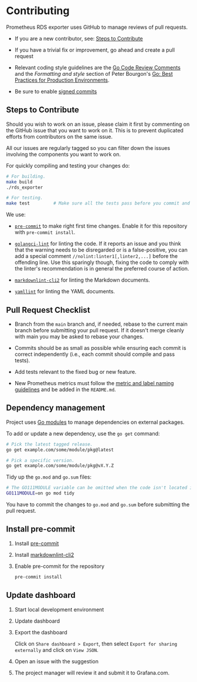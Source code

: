 # Contributing

Prometheus RDS exporter uses GitHub to manage reviews of pull requests.

* If you are a new contributor, see: [Steps to Contribute](#steps-to-contribute)

* If you have a trivial fix or improvement, go ahead and create a pull request

* Relevant coding style guidelines are the [Go Code Review
  Comments](https://code.google.com/p/go-wiki/wiki/CodeReviewComments)
  and the _Formatting and style_ section of Peter Bourgon's [Go: Best
  Practices for Production
  Environments](https://peter.bourgon.org/go-in-production/#formatting-and-style).

* Be sure to enable [signed commits](https://docs.github.com/en/authentication/managing-commit-signature-verification/signing-commits)

## Steps to Contribute

Should you wish to work on an issue, please claim it first by commenting on the GitHub issue that you want to work on it. This is to prevent duplicated efforts from contributors on the same issue.

All our issues are regularly tagged so you can filter down the issues involving the components you want to work on.

For quickly compiling and testing your changes do:

```bash
# For building.
make build
./rds_exporter

# For testing.
make test         # Make sure all the tests pass before you commit and push :)
```

We use:

* [`pre-commit`](https://pre-commit.com) to make right first time changes. Enable it for this repository with `pre-commit install`.

* [`golangci-lint`](https://github.com/golangci/golangci-lint) for linting the code. If it reports an issue and you think that the warning needs to be disregarded or is a false-positive, you can add a special comment `//nolint:linter1[,linter2,...]` before the offending line. Use this sparingly though, fixing the code to comply with the linter's recommendation is in general the preferred course of action.

* [`markdownlint-cli2`](https://github.com/DavidAnson/markdownlint-cli2) for linting the Markdown documents.

* [`yamllint`](https://github.com/adrienverge/yamllint) for linting the YAML documents.

## Pull Request Checklist

* Branch from the `main` branch and, if needed, rebase to the current main branch before submitting your pull request. If it doesn't merge cleanly with main you may be asked to rebase your changes.

* Commits should be as small as possible while ensuring each commit is correct independently (i.e., each commit should compile and pass tests).

* Add tests relevant to the fixed bug or new feature.

* New Prometheus metrics must follow the [metric and label naming guidelines](https://prometheus.io/docs/practices/naming/) and be added in the `README.md`.

## Dependency management

Project uses [Go modules](https://golang.org/cmd/go/#hdr-Modules__module_versions__and_more) to manage dependencies on external packages.

To add or update a new dependency, use the `go get` command:

```bash
# Pick the latest tagged release.
go get example.com/some/module/pkg@latest

# Pick a specific version.
go get example.com/some/module/pkg@vX.Y.Z
```

Tidy up the `go.mod` and `go.sum` files:

```bash
# The GO111MODULE variable can be omitted when the code isn't located in GOPATH.
GO111MODULE=on go mod tidy
```

You have to commit the changes to `go.mod` and `go.sum` before submitting the pull request.

## Install pre-commit

1. Install [pre-commit](https://pre-commit.com/)

1. Install [markdownlint-cli2](https://github.com/DavidAnson/markdownlint-cli2)

1. Enable pre-commit for the repository

    ```bash
    pre-commit install
    ```

## Update dashboard

1. Start local development environment

1. Update dashboard

1. Export the dashboard

    Click on `Share dashboard > Export`, then select `Export for sharing externally` and click on `View JSON`.

1. Open an issue with the suggestion

1. The project manager will review it and submit it to Grafana.com.
